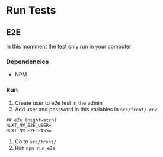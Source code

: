 # Run Tests

## E2E

In this momment the test only run in your computer

### Dependencies
- NPM

### Run
1. Create user to e2e test in the admin
2. Add user and password in this variables in `src/front/.env`
```.env
## e2e (nightwatch)
NUXT_NW_E2E_USER=
NUXT_NW_E2E_PASS=
```
1. Go to `src/front/`
2. Run `npm run e2e`